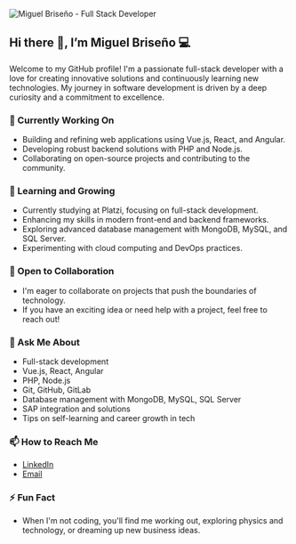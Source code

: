 ![Miguel Briseño - Full Stack Developer](https://i.postimg.cc/fL9zMZSY/banner.png)

## Hi there 👋, I’m Miguel Briseño 💻

Welcome to my GitHub profile! I'm a passionate full-stack developer with a love for creating innovative solutions and continuously learning new technologies. My journey in software development is driven by a deep curiosity and a commitment to excellence.

### 🔭 Currently Working On
- Building and refining web applications using Vue.js, React, and Angular.
- Developing robust backend solutions with PHP and Node.js.
- Collaborating on open-source projects and contributing to the community.

### 🌱 Learning and Growing
- Currently studying at Platzi, focusing on full-stack development.
- Enhancing my skills in modern front-end and backend frameworks.
- Exploring advanced database management with MongoDB, MySQL, and SQL Server.
- Experimenting with cloud computing and DevOps practices.

### 🤝 Open to Collaboration
- I'm eager to collaborate on projects that push the boundaries of technology.
- If you have an exciting idea or need help with a project, feel free to reach out!

### 💬 Ask Me About
- Full-stack development
- Vue.js, React, Angular
- PHP, Node.js
- Git, GitHub, GitLab
- Database management with MongoDB, MySQL, SQL Server
- SAP integration and solutions
- Tips on self-learning and career growth in tech

### 📫 How to Reach Me
- [LinkedIn](https://www.linkedin.com/in/miguel-brise%C3%B1o-1ab998171)
- [Email](mailto:miguel.briseno.bustos@gmail.com)

### ⚡ Fun Fact
- When I'm not coding, you'll find me working out, exploring physics and technology, or dreaming up new business ideas.
